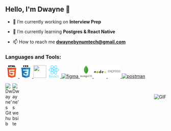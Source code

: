 ## Hello, I'm Dwayne :wave:

- 🔭 I’m currently working on **Interview Prep**

- 🌱 I’m currently learning **Postgres & React Native**

- 📫 How to reach me **dwaynebynumtech@gmail.com**


<h3 align="left">Languages and Tools:</h3>

<p align="left">

<a href="https://www.w3.org/html/" target="_blank" rel="noreferrer"> 
            <img
            src="https://raw.githubusercontent.com/devicons/devicon/master/icons/html5/html5-original-wordmark.svg"
            alt="html5" width="40" height="40" />
</a>
            <a href="https://www.w3schools.com/css/" target="_blank"rel="noreferrer">
             <img
            src="https://raw.githubusercontent.com/devicons/devicon/master/icons/css3/css3-original-wordmark.svg"
            alt="css3" width="40" height="40" />
            </a>
            <img src="https://cdn.jsdelivr.net/gh/devicons/devicon/icons/javascript/javascript-original.svg" width="40" height="40" /> 
<a href="https://reactjs.org/" target="_blank" rel="noreferrer">
        <img src="https://raw.githubusercontent.com/devicons/devicon/master/icons/react/react-original-wordmark.svg"
            alt="react" width="40" height="40" /> 
</a>  


<a href="https://www.figma.com/" target="_blank" rel="noreferrer">
        <img src="https://www.vectorlogo.zone/logos/figma/figma-icon.svg" alt="figma" width="40"
          height="40" />
</a>  
<a href="https://www.mongodb.com/" target="_blank" rel="noreferrer">
            <img src="https://raw.githubusercontent.com/devicons/devicon/master/icons/mongodb/mongodb-original-wordmark.svg"
            alt="mongodb" width="40" height="40" />
</a> 
         
<a href="https://nodejs.org" target="_blank" rel="noreferrer"> 
        <img
            src="https://raw.githubusercontent.com/devicons/devicon/master/icons/nodejs/nodejs-original-wordmark.svg"
            alt="nodejs" width="40" height="40" />
</a>
<a href="https://expressjs.com" target="_blank" rel="noreferrer">
            <img src="https://raw.githubusercontent.com/devicons/devicon/master/icons/express/express-original-wordmark.svg"
            alt="express" width="40" height="40" /> 
</a> 
<a href="https://postman.com" target="_blank" rel="noreferrer">
            <img
            src="https://www.vectorlogo.zone/logos/getpostman/getpostman-icon.svg" alt="postman" width="40"
            height="40" /> 
</a>
</p>


<a href="https://github.com/Dwayne-B">
  <img align="left" alt="Dwayne's Github" width="22px" src="https://cdn.jsdelivr.net/npm/simple-icons@v3/icons/github.svg" />
</a>
<a href="https://www.dwaynebynum.com/">
  <img align="left" alt="Dwayne's website" width="22px" src="https://cdn.jsdelivr.net/npm/simple-icons@v3/icons/telegram.svg" />
</a>
<br />
<br />
<img align="right" alt="GIF" src="https://media.giphy.com/media/13HgwGsXF0aiGY/giphy.gif" />

